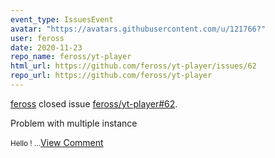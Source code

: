 ```yaml
---
event_type: IssuesEvent
avatar: "https://avatars.githubusercontent.com/u/121766?"
user: feross
date: 2020-11-23
repo_name: feross/yt-player
html_url: https://github.com/feross/yt-player/issues/62
repo_url: https://github.com/feross/yt-player
---
```


<a href='https://github.com/feross' target='_blank'>feross</a> closed issue <a href='https://github.com/feross/yt-player/issues/62' target='_blank'>feross/yt-player#62</a>.

<p>Problem with multiple instance</p><small>Hello ! ...</small><a href='https://github.com/feross/yt-player/issues/62' target='_blank'>View Comment</a>